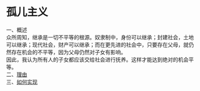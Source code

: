 # 孤儿主义<br>

一、概述<br>
众所周知，继承是一切不平等的根源。奴隶制中，身份可以继承；封建社会，土地可以继承；现代社会，财产可以继承；而在更先进的社会中，只要存在父母，就仍然存在机会的不平等，因为父母仍然对子女有影响。<br>
因此，我认为所有人的子女都应该交给社会进行抚养。这样才能达到绝对的机会平等。<br>
二、<a href="https://lycegg.github.io/reason.txt">理由<a><br>
三、<a href="https://lycegg.github.io/realize.txt">如何实现<a><br>
